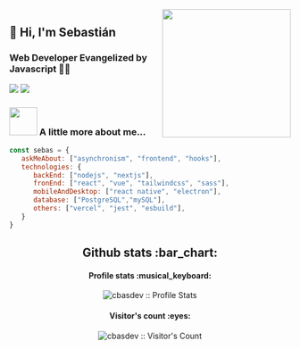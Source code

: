 <img align='right' src="https://media.giphy.com/media/M9gbBd9nbDrOTu1Mqx/giphy.gif" width="230">

## 🌵 Hi, I'm Sebastián 
### Web Developer Evangelized by Javascript 👨‍💻

[![](https://img.shields.io/badge/LinkedIn-cbasdev-blue)](https://www.linkedin.com/in/cbasdev/)
[![](https://img.shields.io/badge/Gmail-info.cbasdev@gmail.com-red)](mailto:info.cbasdev@gmail.com)


### <img src="https://media.giphy.com/media/VgCDAzcKvsR6OM0uWg/giphy.gif" width="50"> A little more about me...  

```javascript
const sebas = {
   askMeAbout: ["asynchronism", "frontend", "hooks"],
   technologies: {
      backEnd: ["nodejs", "nextjs"],
      fronEnd: ["react", "vue", "tailwindcss", "sass"],
      mobileAndDesktop: ["react native", "electron"],
      database: ["PostgreSQL","mySQL"],
      others: ["vercel", "jest", "esbuild"],
   }
}
```
<h2 align="center">Github stats :bar_chart:</h2>

<h4 align="center">Profile stats :musical_keyboard:</h4>

<p align="center"><img src="https://github-readme-stats.vercel.app/api?username=cbasdev&show_icons=true&theme=synthwave" alt="cbasdev :: Profile Stats" /></p>

<h4 align="center">Visitor's count :eyes:</h4>

<p align="center"><img src="https://profile-counter.glitch.me/{cbasdev}/count.svg" alt="cbasdev :: Visitor's Count" /></p>
